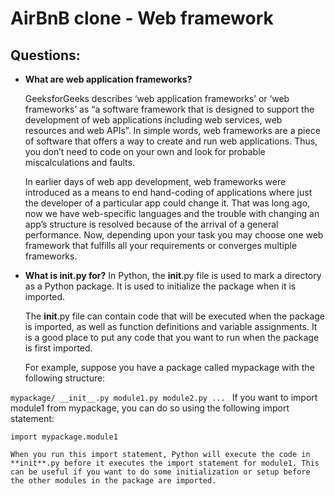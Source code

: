 # AirBnB clone - Web framework

## Questions:

- **What are web application frameworks?**

  GeeksforGeeks describes ‘web application frameworks’ or ‘web frameworks’ as “a software framework that is designed to support the development of web applications including web services, web resources and web APIs”. In simple words, web frameworks are a piece of software that offers a way to create and run web applications. Thus, you don’t need to code on your own and look for probable miscalculations and faults.

  In earlier days of web app development, web frameworks were introduced as a means to end hand-coding of applications where just the developer of a particular app could change it. That was long ago, now we have web-specific languages and the trouble with changing an app’s structure is resolved because of the arrival of a general performance. Now, depending upon your task you may choose one web framework that fulfills all your requirements or converges multiple frameworks.

- **What is init.py for?**
  In Python, the **init**.py file is used to mark a directory as a Python package. It is used to initialize the package when it is imported.

  The **init**.py file can contain code that will be executed when the package is imported, as well as function definitions and variable assignments. It is a good place to put any code that you want to run when the package is first imported.

  For example, suppose you have a package called mypackage with the following structure:

`mypackage/
    __init__.py
    module1.py
    module2.py
    ...
`
If you want to import module1 from mypackage, you can do so using the following import statement:

`import mypackage.module1`

    When you run this import statement, Python will execute the code in **init**.py before it executes the import statement for module1. This can be useful if you want to do some initialization or setup before the other modules in the package are imported.
